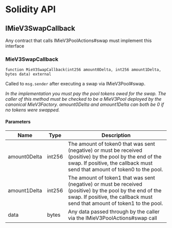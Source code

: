 # Solidity API

## IMieV3SwapCallback

Any contract that calls IMieV3PoolActions#swap must implement this interface

### MieV3SwapCallback

```solidity
function MieV3SwapCallback(int256 amount0Delta, int256 amount1Delta, bytes data) external
```

Called to `msg.sender` after executing a swap via IMieV3Pool#swap.

_In the implementation you must pay the pool tokens owed for the swap.
The caller of this method must be checked to be a MieV3Pool deployed by the canonical MieV3Factory.
amount0Delta and amount1Delta can both be 0 if no tokens were swapped._

#### Parameters

| Name         | Type   | Description                                                                                                                                                                             |
| ------------ | ------ | --------------------------------------------------------------------------------------------------------------------------------------------------------------------------------------- |
| amount0Delta | int256 | The amount of token0 that was sent (negative) or must be received (positive) by the pool by the end of the swap. If positive, the callback must send that amount of token0 to the pool. |
| amount1Delta | int256 | The amount of token1 that was sent (negative) or must be received (positive) by the pool by the end of the swap. If positive, the callback must send that amount of token1 to the pool. |
| data         | bytes  | Any data passed through by the caller via the IMieV3PoolActions#swap call                                                                                                               |
